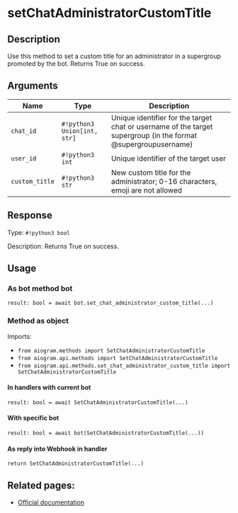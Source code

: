 # setChatAdministratorCustomTitle

## Description

Use this method to set a custom title for an administrator in a supergroup promoted by the bot. Returns True on success.


## Arguments

| Name | Type | Description |
| - | - | - |
| `chat_id` | `#!python3 Union[int, str]` | Unique identifier for the target chat or username of the target supergroup (in the format @supergroupusername) |
| `user_id` | `#!python3 int` | Unique identifier of the target user |
| `custom_title` | `#!python3 str` | New custom title for the administrator; 0-16 characters, emoji are not allowed |



## Response

Type: `#!python3 bool`

Description: Returns True on success.


## Usage


### As bot method bot

```python3
result: bool = await bot.set_chat_administrator_custom_title(...)
```

### Method as object

Imports:

- `from aiogram.methods import SetChatAdministratorCustomTitle`
- `from aiogram.api.methods import SetChatAdministratorCustomTitle`
- `from aiogram.api.methods.set_chat_administrator_custom_title import SetChatAdministratorCustomTitle`

#### In handlers with current bot
```python3
result: bool = await SetChatAdministratorCustomTitle(...)
```

#### With specific bot
```python3
result: bool = await bot(SetChatAdministratorCustomTitle(...))
```
#### As reply into Webhook in handler
```python3
return SetChatAdministratorCustomTitle(...)
```



## Related pages:

- [Official documentation](https://core.telegram.org/bots/api#setchatadministratorcustomtitle)
